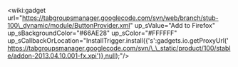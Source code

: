 <wiki:gadget url="https://tabgroupsmanager.googlecode.com/svn/web/branch/stub-100\_dynamic/module/ButtonProvider.xml" up\_sValue="Add to Firefox" up\_sBackgroundColor="#66AE28" up\_sColor="#FFFFFF" up\_sCallbackOrLocation="InstallTrigger.install({'s':gadgets.io.getProxyUrl('https://tabgroupsmanager.googlecode.com/svn/\_\_static/product/100/stable/addon-2013.04.10.001-fx.xpi')},null);"/>